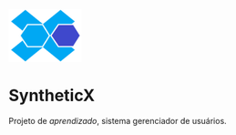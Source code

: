 <img src="public/images/syntheticx.png" alt="" width="128" height="92"> 

# SyntheticX

Projeto de _aprendizado_, sistema gerenciador de usuários.